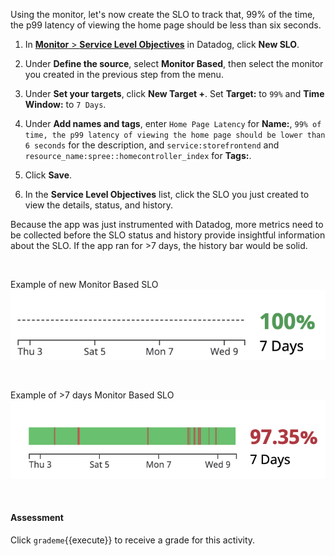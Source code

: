 Using the monitor, let's now create the SLO to track that, 99% of the time, the p99 latency of viewing the home page should be less than six seconds.

1. In <a href="https://app.datadoghq.com/slo" target="_datadog">**Monitor** > **Service Level Objectives**</a> in Datadog, click **New SLO**.

2. Under **Define the source**, select **Monitor Based**, then select the monitor you created in the previous step from the menu.

3. Under **Set your targets**, click **New Target +**. Set **Target:** to `99%` and **Time Window:** to `7 Days`.

4. Under **Add names and tags**, enter `Home Page Latency` for **Name:**, `99% of time, the p99 latency of viewing the home page should be lower than 6 seconds` for the description, and  `service:storefrontend` and `resource_name:spree::homecontroller_index` for **Tags:**.

5. Click **Save**.

6. In the **Service Level Objectives** list, click the SLO you just created to view the details, status, and history.

Because the app was just instrumented with Datadog, more metrics need to be collected before the SLO status and history provide insightful information about the SLO. If the app ran for >7 days, the history bar would be solid.

&nbsp;

Example of new Monitor Based SLO
![new SLO](createslo/assets/monitor-slo-new.png)

&nbsp;


Example of >7 days Monitor Based SLO
![old SLO](createslo/assets/monitor-slo-7-days.png)

&nbsp;

#### Assessment
Click `grademe`{{execute}} to receive a grade for this activity.